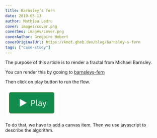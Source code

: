 ```yaml
---
title: Barnsley’s fern
date: 2019-05-13
author: Mathieu Ledru
cover: images/cover.png
coverSeo: images/cover.png
coverAuthor: Gregoire Hebert
coverOriginalUrl: https://knot.gheb.dev/blog/barnsley-s-fern
tags: ["case-study"]
---
```


The purpose of this article is to render a fractal from Michael Barnsley.

You can render this by gooing to [barnsleys-fern](https://uniflow.io/public/feed/barnsleys-fern)

Then click on play button to run the flow.

![play](images/play.png)

To do that, we have to add a canvas item. Then we use javascript to describe the algorithm.

